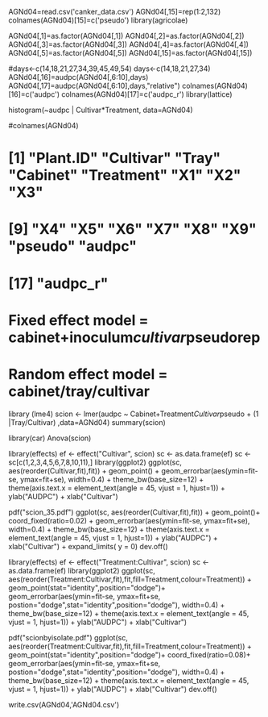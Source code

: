 
AGNd04=read.csv('canker_data.csv')
AGNd04[,15]=rep(1:2,132)
colnames(AGNd04)[15]=c('pseudo')
library(agricolae)

AGNd04[,1]=as.factor(AGNd04[,1])
AGNd04[,2]=as.factor(AGNd04[,2])
AGNd04[,3]=as.factor(AGNd04[,3])
AGNd04[,4]=as.factor(AGNd04[,4])
AGNd04[,5]=as.factor(AGNd04[,5])
AGNd04[,15]=as.factor(AGNd04[,15])

#days<-c(14,18,21,27,34,39,45,49,54)
days<-c(14,18,21,27,34)
AGNd04[,16]=audpc(AGNd04[,6:10],days)
AGNd04[,17]=audpc(AGNd04[,6:10],days,"relative")
colnames(AGNd04)[16]=c('audpc')
colnames(AGNd04)[17]=c('audpc_r')
library(lattice)

histogram(~audpc | Cultivar*Treatment, data=AGNd04)

#colnames(AGNd04)
# [1] "Plant.ID"  "Cultivar"  "Tray"      "Cabinet"   "Treatment" "X1"        "X2"        "X3"
# [9] "X4"        "X5"        "X6"        "X7"        "X8"        "X9"        "pseudo"    "audpc"
# [17] "audpc_r"


# Fixed effect model =  cabinet+inoculum*cultivar*pseudorep
# Random effect model = cabinet/tray/cultivar
library (lme4)
scion <- lmer(audpc ~ Cabinet+Treatment*Cultivar*pseudo + (1 |Tray/Cultivar) ,data=AGNd04)
summary(scion)

library(car)
Anova(scion)

library(effects)
ef <- effect("Cultivar", scion)
sc <- as.data.frame(ef)
sc <-sc[c(1,2,3,4,5,6,7,8,10,11),]
library(ggplot2)
ggplot(sc, aes(reorder(Cultivar,fit),fit)) + geom_point() + geom_errorbar(aes(ymin=fit-se, ymax=fit+se), width=0.4) + theme_bw(base_size=12) + theme(axis.text.x = element_text(angle = 45, vjust = 1, hjust=1)) + ylab("AUDPC") + xlab("Cultivar")

pdf("scion_35.pdf")
ggplot(sc, aes(reorder(Cultivar,fit),fit)) + geom_point()+ coord_fixed(ratio=0.02) + geom_errorbar(aes(ymin=fit-se, ymax=fit+se), width=0.4) + theme_bw(base_size=12) + theme(axis.text.x = element_text(angle = 45, vjust = 1, hjust=1)) + ylab("AUDPC") + xlab("Cultivar") + expand_limits( y = 0)
dev.off()


library(effects)
ef <- effect("Treatment:Cultivar", scion)
sc <- as.data.frame(ef)
library(ggplot2)
ggplot(sc, aes(reorder(Treatment:Cultivar,fit),fit,fill=Treatment,colour=Treatment)) + geom_point(stat="identity",position="dodge")+ geom_errorbar(aes(ymin=fit-se, ymax=fit+se, postion="dodge",stat="identity",position="dodge"), width=0.4)  + theme_bw(base_size=12) + theme(axis.text.x = element_text(angle = 45, vjust = 1, hjust=1)) + ylab("AUDPC") + xlab("Cultivar")

pdf("scionbyisolate.pdf")
ggplot(sc, aes(reorder(Treatment:Cultivar,fit),fit,fill=Treatment,colour=Treatment)) + geom_point(stat="identity",position="dodge")+ coord_fixed(ratio=0.08)+ geom_errorbar(aes(ymin=fit-se, ymax=fit+se, postion="dodge",stat="identity",position="dodge"), width=0.4)  + theme_bw(base_size=12) + theme(axis.text.x = element_text(angle = 45, vjust = 1, hjust=1)) + ylab("AUDPC") + xlab("Cultivar")
dev.off()


write.csv(AGNd04,'AGNd04.csv')

